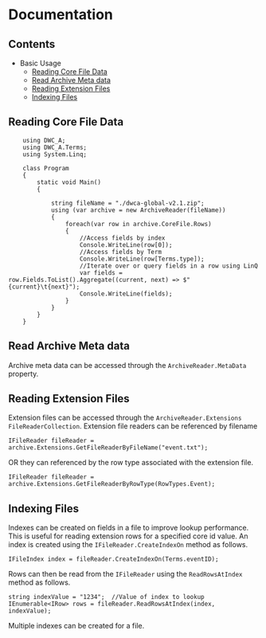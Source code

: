 # Documentation

## Contents
- Basic Usage
  * [Reading Core File Data](##Reading_Core_File_Data)
  * [Read Archive Meta data](##Read_Archive_Meta_data)
  * [Reading Extension Files](##Reading_Extension_Files)
  * [Indexing Files](##Indexing_Files)

## Reading Core File Data

```
    using DWC_A;
    using DWC_A.Terms;
    using System.Linq;

    class Program
    {
        static void Main()
        {

            string fileName = "./dwca-global-v2.1.zip";
            using (var archive = new ArchiveReader(fileName))
            {
                foreach(var row in archive.CoreFile.Rows)
                {
                    //Access fields by index
                    Console.WriteLine(row[0]);
                    //Access fields by Term
                    Console.WriteLine(row[Terms.type]);
                    //Iterate over or query fields in a row using LinQ
                    var fields = row.Fields.ToList().Aggregate((current, next) => $"{current}\t{next}");
                    Console.WriteLine(fields);
                }
            }
        }
    }
```

## Read Archive Meta data

Archive meta data can be accessed through the `ArchiveReader.MetaData` property.

## Reading Extension Files

Extension files can be accessed through the `ArchiveReader.Extensions` `FileReaderCollection`.  Extension file readers can be referenced by filename
```
IFileReader fileReader = archive.Extensions.GetFileReaderByFileName("event.txt");
```
OR they can referenced by the row type associated with the extension file.
```
IFileReader fileReader = archive.Extensions.GetFileReaderByRowType(RowTypes.Event);
```

## Indexing Files

Indexes can be created on fields in a file to improve lookup performance.  This is useful for reading extension rows for a specified core id value.  An index is created using the `IFileReader.CreateIndexOn` method as follows.
```
IFileIndex index = fileReader.CreateIndexOn(Terms.eventID);
```
Rows can then be read from the `IFileReader` using the `ReadRowsAtIndex` method as follows.
```
string indexValue = "1234";  //Value of index to lookup
IEnumerable<IRow> rows = fileReader.ReadRowsAtIndex(index, indexValue);
```
Multiple indexes can be created for a file.

 